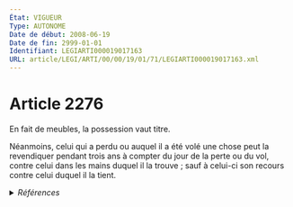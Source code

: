```yaml
---
État: VIGUEUR
Type: AUTONOME
Date de début: 2008-06-19
Date de fin: 2999-01-01
Identifiant: LEGIARTI000019017163
URL: article/LEGI/ARTI/00/00/19/01/71/LEGIARTI000019017163.xml
---
```


<h1>Article 2276</h1>

En fait de meubles, la possession vaut titre.<br />

Néanmoins, celui qui a perdu ou auquel il a été volé une chose peut la
revendiquer pendant trois ans à compter du jour de la perte ou du vol, contre
celui dans les mains duquel il la trouve ; sauf à celui-ci son recours contre
celui duquel il la tient.


<details>
  <summary><em>Références</em></summary>

  <h2>Articles faisant référence à l'article</h2>
  
  <ul>
    <li>
      <a href="https://legal.tricoteuses.fr//redirection/LEGIARTI000006447951?vers=git&vers=legifrance">Code civil - article 2279 AUTONOME TRANSFERE, en vigueur du 1804-03-21 au 2008-06-19</a> CONCORDE source
    </li>
    <li>
      <a href="https://legal.tricoteuses.fr//redirection/LEGIARTI000019014275?vers=git&vers=legifrance">LOI n° 2008-561 du 17 juin 2008 portant réforme de la prescription en matière civile - article 2 ENTIEREMENT_MODIF</a> MODIFIE source
    </li>
    <li>
      <a href="https://legal.tricoteuses.fr//redirection/LEGIARTI000019017168?vers=git&vers=legifrance">Code civil - article 2279 AUTONOME ABROGE, en vigueur du 2008-06-19 au 2015-02-18</a> CONCORDE source
    </li>
  </ul>
  
  <h2>Références faites par l'article</h2>
  
  <ul>
    <li>
      2008-06-17 MODIFIE cible <a href="https://legal.tricoteuses.fr//redirection/LEGIARTI000019014275?vers=git&vers=legifrance">LOI n° 2008-561 du 17 juin 2008 portant réforme de la prescription en matière civile - article 2 ENTIEREMENT_MODIF</a>
    </li>
    <li>
      2999-01-01 CONCORDE cible <a href="https://legal.tricoteuses.fr//redirection/LEGIARTI000006447951?vers=git&vers=legifrance">Code civil - article 2279 AUTONOME TRANSFERE, en vigueur du 1804-03-21 au 2008-06-19</a>
    </li>
    <li>
      2999-01-01 CITATION cible <a href="https://legal.tricoteuses.fr//redirection/LEGIARTI000044071459?vers=git&vers=legifrance">Code civil - article 2337 AUTONOME VIGUEUR, en vigueur depuis le 2022-01-01</a>
    </li>
    <li>
      2999-01-01 CITATION cible <a href="https://legal.tricoteuses.fr//redirection/LEGIARTI000019017529?vers=git&vers=legifrance">Code civil - article 924-4 AUTONOME VIGUEUR, en vigueur depuis le 2008-06-19</a>
    </li>
  </ul>
</details>

